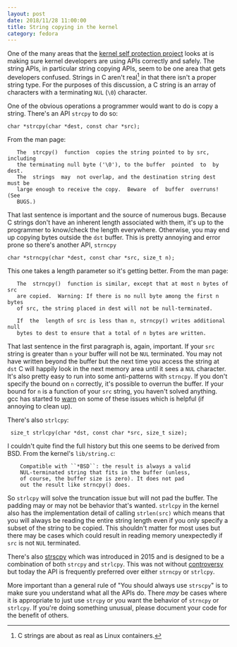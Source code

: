 ```yaml
---
layout: post
date: 2018/11/28 11:00:00
title: String copying in the kernel
category: fedora
---
```

One of the many areas that the [kernel self protection project](http://kernsec.org/wiki/index.php/Kernel_Self_Protection_Project)
looks at is making sure kernel developers are using APIs correctly and safely.
The string APIs, in particular string copying APIs, seem to be one area that
gets developers confused. Strings in C aren't real[^1] in that there isn't a
proper string type. For the purposes of this discussion, a C string is an
array of characters with a terminating `NUL` (`\0`) character.

One of the obvious operations a programmer would want to do is copy a string.
There's an API `strcpy` to do so:

	char *strcpy(char *dest, const char *src);

From the man page:

       The  strcpy()  function  copies the string pointed to by src, including
       the terminating null byte ('\0'), to the buffer  pointed  to  by  dest.
       The  strings  may  not overlap, and the destination string dest must be
       large enough to receive the copy.  Beware  of  buffer  overruns!   (See
       BUGS.)

That last sentence is important and the source of numerous bugs. Because C
strings don't have an inherent length associated with them, it's up to the
programmer to know/check the length everywhere. Otherwise, you may end up
copying bytes outside the `dst` buffer. This is pretty annoying and
error prone so there's another API, `strncpy`

	char *strncpy(char *dest, const char *src, size_t n);

This one takes a length parameter so it's getting better. From the man page:

       The  strncpy()  function is similar, except that at most n bytes of src
       are copied.  Warning: If there is no null byte among the first n  bytes
       of src, the string placed in dest will not be null-terminated.

       If  the  length of src is less than n, strncpy() writes additional null
       bytes to dest to ensure that a total of n bytes are written.

That last sentence in the first paragraph is, again, important. If your `src`
string is greater than `n` your buffer will not be `NUL` terminated. You may not
have written beyond the buffer but the next time you access the string at `dst`
C will happily look in the next memory area until it sees a `NUL` character.
It's also pretty easy to run into some anti-patterns with `strncpy`. If you
don't specify the bound on `n` correctly, it's possible to overrun the buffer.
If your bound for `n` is a function of your `src` string, you haven't solved
anything. gcc has started to [warn](https://git.kernel.org/pub/scm/linux/kernel/git/torvalds/linux.git/commit/?id=c2b94c72d93d0929f48157eef128c4f9d2e603ce)
on some of these issues which is helpful (if annoying to clean up).

There's also `strlcpy`:

	 size_t strlcpy(char *dst, const char *src, size_t size);

I couldn't quite find the full history but this one seems to be derived from
BSD. From the kernel's `lib/string.c`:

        Compatible with ``*BSD``: the result is always a valid
        NUL-terminated string that fits in the buffer (unless,
        of course, the buffer size is zero). It does not pad
        out the result like strncpy() does.

So `strlcpy` will solve the truncation issue but will not pad the buffer. The
padding may or may not be behavior that's wanted. `strlcpy` in the kernel
also has the implementation detail of calling `strlen(src)` which means that
you will always be reading the entire string length even if you only specify
a subset of the string to be copied. This shouldn't matter for most uses but
there may be cases which could result in reading memory unexpectedly if `src`
is not `NUL` terminated.

There's also [strscpy](https://git.kernel.org/pub/scm/linux/kernel/git/torvalds/linux.git/commit/?id=30035e45753b708e7d47a98398500ca005e02b86)
which was introduced in 2015 and is designed to be a combination of both
`strcpy` and `strlcpy`. This was not without [controversy](https://lwn.net/Articles/659214/)
but today the API is frequently preferred over either `strncpy` or `strlcpy`.

More important than a general rule of "You should always use `strscpy`" is to
make sure you understand what all the APIs do. There _may_ be cases where
it is appropriate to just use `strcpy` or you want the behavior of `strncpy`
or `strlcpy`. If you're doing something unusual, please document your code
for the benefit of others.

[^1]: C strings are about as real as Linux containers.
